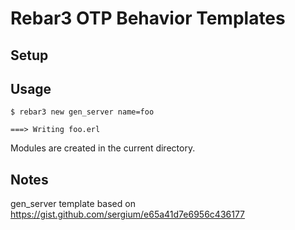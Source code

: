 # Rebar3 OTP Behavior Templates

## Setup

## Usage

```
$ rebar3 new gen_server name=foo

===> Writing foo.erl
```

Modules are created in the current directory.

## Notes

gen\_server template based on https://gist.github.com/sergium/e65a41d7e6956c436177
